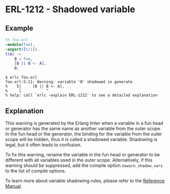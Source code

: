 # ERL-1212 - Shadowed variable

## Example

```erlang
%% foo.erl
-module(foo).
-export([t/1]).
t(A) ->
    B = foo,
    [B || B <- A],
    B.
```

```
$ erlc foo.erl
foo.erl:5:11: Warning: variable 'B' shadowed in generate
%    5|     [B || B <- A],
%     |           ^
% help: call `erlc -explain ERL-1212` to see a detailed explanation
```

## Explanation

This warning is generated by the Erlang linter when a variable in a fun head
or generator has the same name as another variable from the outer scope.
In the fun head or the generator, the binding for the variable from the
outer scope will be hidden, thus it is called a shadowed variable. Shadowing
is legal, but it often leads to confusion.

To fix this warning, rename the variable in the fun head or generator to be
different with all variables used in the outer scope. Alternatively, if
this warning should be suppressed, add the compile option `nowarn_shadow_vars`
to the list of compile options.

To learn more about variable shadowing rules, please refer to the [Reference Manual](`e:system:expressions`).